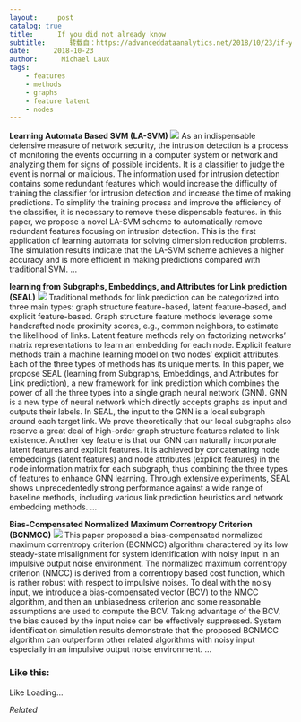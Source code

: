 ```yaml
---
layout:     post
catalog: true
title:      If you did not already know
subtitle:      转载自：https://advanceddataanalytics.net/2018/10/23/if-you-did-not-already-know-521/
date:      2018-10-23
author:      Michael Laux
tags:
    - features
    - methods
    - graphs
    - feature latent
    - nodes
---
```


**Learning Automata Based SVM (LA-SVM)** ![](https://aboutdataanalytics.files.wordpress.com/2015/01/google.png?w=529)
As an indispensable defensive measure of network security, the intrusion detection is a process of monitoring the events occurring in a computer system or network and analyzing them for signs of possible incidents. It is a classifier to judge the event is normal or malicious. The information used for intrusion detection contains some redundant features which would increase the difficulty of training the classifier for intrusion detection and increase the time of making predictions. To simplify the training process and improve the efficiency of the classifier, it is necessary to remove these dispensable features. in this paper, we propose a novel LA-SVM scheme to automatically remove redundant features focusing on intrusion detection. This is the first application of learning automata for solving dimension reduction problems. The simulation results indicate that the LA-SVM scheme achieves a higher accuracy and is more efficient in making predictions compared with traditional SVM. … 

**learning from Subgraphs, Embeddings, and Attributes for Link prediction (SEAL)** ![](https://aboutdataanalytics.files.wordpress.com/2015/01/google.png?w=529)
Traditional methods for link prediction can be categorized into three main types: graph structure feature-based, latent feature-based, and explicit feature-based. Graph structure feature methods leverage some handcrafted node proximity scores, e.g., common neighbors, to estimate the likelihood of links. Latent feature methods rely on factorizing networks’ matrix representations to learn an embedding for each node. Explicit feature methods train a machine learning model on two nodes’ explicit attributes. Each of the three types of methods has its unique merits. In this paper, we propose SEAL (learning from Subgraphs, Embeddings, and Attributes for Link prediction), a new framework for link prediction which combines the power of all the three types into a single graph neural network (GNN). GNN is a new type of neural network which directly accepts graphs as input and outputs their labels. In SEAL, the input to the GNN is a local subgraph around each target link. We prove theoretically that our local subgraphs also reserve a great deal of high-order graph structure features related to link existence. Another key feature is that our GNN can naturally incorporate latent features and explicit features. It is achieved by concatenating node embeddings (latent features) and node attributes (explicit features) in the node information matrix for each subgraph, thus combining the three types of features to enhance GNN learning. Through extensive experiments, SEAL shows unprecedentedly strong performance against a wide range of baseline methods, including various link prediction heuristics and network embedding methods. … 

**Bias-Compensated Normalized Maximum Correntropy Criterion (BCNMCC)** ![](https://aboutdataanalytics.files.wordpress.com/2015/01/google.png?w=529)
This paper proposed a bias-compensated normalized maximum correntropy criterion (BCNMCC) algorithm charactered by its low steady-state misalignment for system identification with noisy input in an impulsive output noise environment. The normalized maximum correntropy criterion (NMCC) is derived from a correntropy based cost function, which is rather robust with respect to impulsive noises. To deal with the noisy input, we introduce a bias-compensated vector (BCV) to the NMCC algorithm, and then an unbiasedness criterion and some reasonable assumptions are used to compute the BCV. Taking advantage of the BCV, the bias caused by the input noise can be effectively suppressed. System identification simulation results demonstrate that the proposed BCNMCC algorithm can outperform other related algorithms with noisy input especially in an impulsive output noise environment. … 





### Like this:

Like Loading...


*Related*

